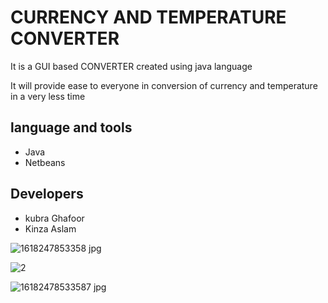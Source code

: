 
# CURRENCY AND TEMPERATURE CONVERTER
It is a GUI based CONVERTER created using java language

It will provide ease to everyone in conversion of currency and temperature in a very less time 
## language and tools 
* Java 
* Netbeans 
## Developers
* kubra Ghafoor
* Kinza Aslam 




![1618247853358 jpg](https://user-images.githubusercontent.com/92909787/141508060-e6069548-262f-447d-94bd-eae50372b3ad.jpg)



![2](https://user-images.githubusercontent.com/92909787/141508324-cf6eb1e9-4d70-461e-802d-973a4605c760.jpg)



![16182478533587 jpg](https://user-images.githubusercontent.com/92909787/141508359-c63da212-9521-49a0-afca-c933f6733520.jpg)

